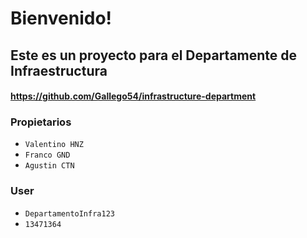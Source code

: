 # Bienvenido!


## Este es un proyecto para el Departamente de Infraestructura 
#### https://github.com/Gallego54/infrastructure-department


### Propietarios
- ```Valentino HNZ```
- ```Franco GND```
- ```Agustin CTN``` 

### User
- ```DepartamentoInfra123```
- ```13471364```
